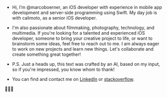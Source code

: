 - Hi, I’m @marcoboerner, an iOS developer with experience in mobile app development and server-side programming using Swift. My day job is with calimoto, as a senior iOS developer.

- I'm also passionate about filmmaking, photography, technology, and multimedia. If you're looking for a talented and experienced iOS developer, someone to bring your creative project to life, or want to brainstorm some ideas, feel free to reach out to me. I am always eager to work on new projects and learn new things. Let's collaborate and create something great together!

- P.S. Just a heads up, this text was crafted by an AI, based on my input, so if you're impressed, you know whom to thank!

- You can find and contact me on [LinkedIn](https://www.linkedin.com/in/marcoboerner/) or [stackoverflow](https://stackoverflow.com/users/12764795/marco-boerner?tab=profile).

🤘😎🤘

<!---
marcoboerner/marcoboerner is a ✨ special ✨ repository because its `README.md` (this file) appears on your GitHub profile.
You can click the Preview link to take a look at your changes.
--->
